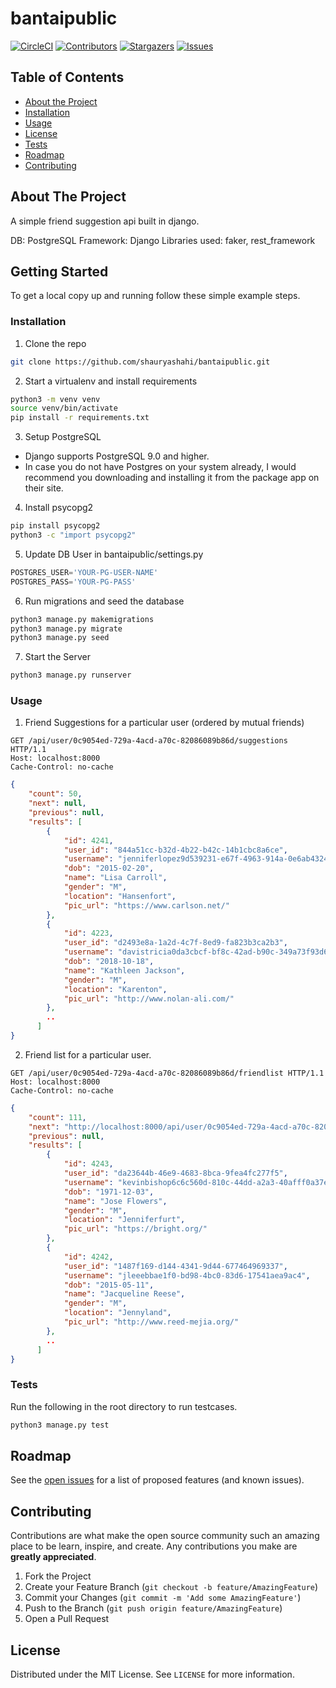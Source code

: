 # bantaipublic

[![CircleCI](https://circleci.com/gh/shauryashahi/bantaipublic.svg?style=svg)](https://circleci.com/gh/shauryashahi/bantaipublic)
[![Contributors](https://img.shields.io/github/contributors/shauryashahi/bantaipublic.svg)](https://GitHub.com/shauryashahi/bantaipublic/graphs/contributors/)
[![Stargazers](https://img.shields.io/github/stars/shauryashahi/bantaipublic.svg?style=social&label=Star&maxAge=2592000)](https://GitHub.com/shauryashahi/bantaipublic/stargazers/)
[![Issues](https://img.shields.io/github/issues/shauryashahi/bantaipublic.svg)](https://GitHub.com/shauryashahi/bantaipublic/issues/)

<!-- TABLE OF CONTENTS -->
## Table of Contents

* [About the Project](#about-the-project)
* [Installation](#installation)
* [Usage](#usage)
* [License](#license)
* [Tests](#tests)
* [Roadmap](#roadmap)
* [Contributing](#contributing)

<!-- ABOUT THE PROJECT -->
## About The Project

A simple friend suggestion api built in django.

DB: PostgreSQL
Framework: Django
Libraries used: faker, rest_framework

<!-- GETTING STARTED -->
## Getting Started

To get a local copy up and running follow these simple example steps.

### Installation

1. Clone the repo
```sh
git clone https://github.com/shauryashahi/bantaipublic.git
```
2. Start a virtualenv and install requirements
```sh
python3 -m venv venv
source venv/bin/activate
pip install -r requirements.txt
```
3. Setup PostgreSQL
- Django supports PostgreSQL 9.0 and higher.
- In case you do not have Postgres on your system already, I would recommend you downloading and installing it from the package app on their site.
4. Install psycopg2
```sh
pip install psycopg2
python3 -c "import psycopg2"
```
5. Update DB User in bantaipublic/settings.py
```py
POSTGRES_USER='YOUR-PG-USER-NAME'
POSTGRES_PASS='YOUR-PG-PASS'
```
6. Run migrations and seed the database
```sh
python3 manage.py makemigrations
python3 manage.py migrate
python3 manage.py seed
```
7. Start the Server
```sh
python3 manage.py runserver
```

### Usage

1. Friend Suggestions for a particular user (ordered by mutual friends)
```
GET /api/user/0c9054ed-729a-4acd-a70c-82086089b86d/suggestions HTTP/1.1
Host: localhost:8000
Cache-Control: no-cache
```
```JSON
{
    "count": 50,
    "next": null,
    "previous": null,
    "results": [
        {
            "id": 4241,
            "user_id": "844a51cc-b32d-4b22-b42c-14b1cbc8a6ce",
            "username": "jenniferlopez9d539231-e67f-4963-914a-0e6ab43244e4",
            "dob": "2015-02-20",
            "name": "Lisa Carroll",
            "gender": "M",
            "location": "Hansenfort",
            "pic_url": "https://www.carlson.net/"
        },
        {
            "id": 4223,
            "user_id": "d2493e8a-1a2d-4c7f-8ed9-fa823b3ca2b3",
            "username": "davistricia0da3cbcf-bf8c-42ad-b90c-349a73f93d65",
            "dob": "2018-10-18",
            "name": "Kathleen Jackson",
            "gender": "M",
            "location": "Karenton",
            "pic_url": "http://www.nolan-ali.com/"
        },
        ..
      ]
}
```

2. Friend list for a particular user.
```
GET /api/user/0c9054ed-729a-4acd-a70c-82086089b86d/friendlist HTTP/1.1
Host: localhost:8000
Cache-Control: no-cache
```
```JSON
{
    "count": 111,
    "next": "http://localhost:8000/api/user/0c9054ed-729a-4acd-a70c-82086089b86d/friendlist?limit=100&offset=100",
    "previous": null,
    "results": [
        {
            "id": 4243,
            "user_id": "da23644b-46e9-4683-8bca-9fea4fc277f5",
            "username": "kevinbishop6c6c560d-810c-44dd-a2a3-40afff0a37ef",
            "dob": "1971-12-03",
            "name": "Jose Flowers",
            "gender": "M",
            "location": "Jenniferfurt",
            "pic_url": "https://bright.org/"
        },
        {
            "id": 4242,
            "user_id": "1487f169-d144-4341-9d44-677464969337",
            "username": "jleeebbae1f0-bd98-4bc0-83d6-17541aea9ac4",
            "dob": "2015-05-11",
            "name": "Jacqueline Reese",
            "gender": "M",
            "location": "Jennyland",
            "pic_url": "http://www.reed-mejia.org/"
        },
        ..
      ]
}
```

### Tests
Run the following in the root directory to run testcases.
```sh
python3 manage.py test
```

<!-- ROADMAP -->
## Roadmap

See the [open issues](https://github.com/shauryashahi/bantaipublic/issues) for a list of proposed features (and known issues).

<!-- CONTRIBUTING -->
## Contributing

Contributions are what make the open source community such an amazing place to be learn, inspire, and create. Any contributions you make are **greatly appreciated**.

1. Fork the Project
2. Create your Feature Branch (`git checkout -b feature/AmazingFeature`)
3. Commit your Changes (`git commit -m 'Add some AmazingFeature'`)
4. Push to the Branch (`git push origin feature/AmazingFeature`)
5. Open a Pull Request

<!-- LICENSE -->
## License

Distributed under the MIT License. See `LICENSE` for more information.
